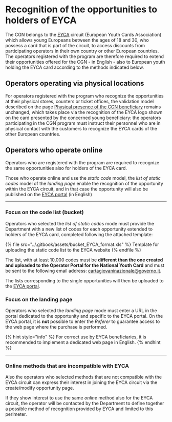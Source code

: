 # Recognition of the opportunities to holders of EYCA

The CGN belongs to the [EYCA](https://www.eyca.org/) circuit (European Youth Cards Association) which allows young Europeans between the ages of 18 and 30, who possess a card that is part of the circuit, to access discounts from participating operators in their own country or other European countries.  
The operators registered with the program are therefore required to extend their opportunities offered for the CGN - in English - also to European youth holding the EYCA card according to the methods indicated below.

## **Operators operating via physical locations**

For operators registered with the program who recognize the opportunities at their physical stores, counters or ticket offices, the validation model described on the page [Physical presence of the CGN beneficiary](le-modalita-di-riconoscimento-e-validazione-delthe-opportunities/physical-presence-of-the-beneficiary.md) remains unchanged, which takes place via the recognition of the EYCA logo shown on the card presented by the concerned young beneficiary: the operators participating in the CGN program must instruct their personnel who are in physical contact with the customers to recognize the EYCA cards of the other European countries.

## **Operators who operate online**

Operators who are registered with the program are required to recognize the same opportunities also for holders of the EYCA card. 

Those who operate online and use the _static code_ model, the _list of static codes_ model of the _landing page_ enable the recognition of the opportunity within the EYCA circuit, and in that case the opportunity will also be published on the [EYCA portal](https://www.eyca.org/discounts) (in English)

***

### Focus on the code list (bucket)

Operators who selected the _list of_  _static codes_ mode must provide the Department with a new list of codes for each opportunity extended to holders of the EYCA card, completed following the attached template:

{% file src="../.gitbook/assets/bucket_EYCA_format.xls" %}   Template for uploading the static code list to the EYCA website {% endfile %}

The list, with at least 10,000 codes must be **different than the one created and uploaded to the Operator Portal for the National Youth Card** and must be sent to the following email address: [cartagiovaninazionale@governo.it](mailto:cartagiovaninazionale@governo.it). 

The lists corresponding to the single opportunities will then be uploaded to the [EYCA portal](https://www.eyca.org/discounts).

### Focus on the landing page

Operators who selected the _landing page_ mode must enter a URL in the portal dedicated to the opportunity and specific to the EYCA portal. On the EYCA portal, it is **not** possible to enter the _Referer_ to guarantee access to the web page where the purchase is performed.

{% hint style="info" %} For correct use by EYCA beneficiaries, it is recommended to implement a dedicated web page in English.   {% endhint %}

***

### Online methods that are incompatible with EYCA

Also the operators who selected methods that are not compatible with the EYCA circuit can express their interest in joining the EYCA circuit via the create/modify opportunity page.

If they show interest to use the same _online_ method also for the EYCA circuit, the operator will be contacted by the Department to define together a possible method of recognition provided by EYCA and limited to this perimeter.